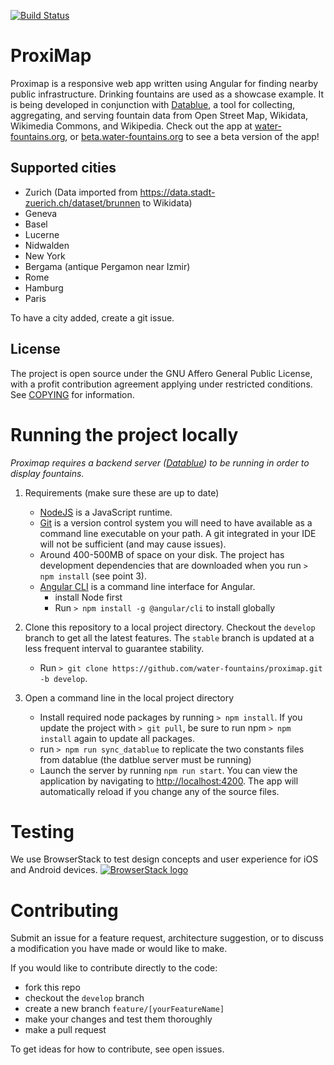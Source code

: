[![Build Status](https://travis-ci.org/water-fountains/proximap.svg?branch=develop)](https://travis-ci.org/water-fountains/proximap)

# ProxiMap

Proximap is a responsive web app written using Angular for finding nearby public infrastructure. Drinking fountains are used as a showcase example.
It is being developed in conjunction with [Datablue](https://github.com/water-fountains/datablue), a tool for collecting, aggregating, and serving
fountain data from Open Street Map, Wikidata, Wikimedia Commons, and Wikipedia. Check out the app at [water-fountains.org](https://water-fountains.org), or [beta.water-fountains.org](https://beta.water-fountains.org) to see a beta version of the app!

## Supported cities
- Zurich (Data imported from https://data.stadt-zuerich.ch/dataset/brunnen to Wikidata)
- Geneva
- Basel
- Lucerne
- Nidwalden
- New York
- Bergama (antique Pergamon near Izmir)
- Rome
- Hamburg
- Paris

To have a city added, create a git issue.

## License
The project is open source under the GNU Affero General Public License, with a profit contribution agreement applying under restricted conditions. See [COPYING](/COPYING) for information.

# Running the project locally

*Proximap requires a backend server ([Datablue](https://github.com/water-fountains/datablue)) to be running in order to display fountains.*

1. Requirements (make sure these are up to date)
    - [NodeJS](https://nodejs.org) is a JavaScript runtime.
    - [Git](https://git-scm.com/) is a version control system you will need to have available as a command line executable on your path. A git integrated in your IDE will not be sufficient (and may cause issues).
    - Around 400-500MB of space on your disk. The project has development dependencies that are downloaded when you run `> npm install` (see point 3).
    - [Angular CLI](https://cli.angular.io/) is a command line interface for Angular.
      - install Node first
      - Run `> npm install -g @angular/cli` to install globally

2. Clone this repository to a local project directory. Checkout the `develop` branch to get all the latest features. The `stable` branch is updated at a less frequent interval to guarantee stability.
    - Run `> git clone https://github.com/water-fountains/proximap.git -b develop`.

3. Open a command line in the local project directory
    - Install required node packages by running `> npm install`. If you update the project with `> git pull`, be sure to run npm `> npm install` again to update all packages.
    - run `> npm run sync_datablue` to replicate the two constants files from datablue (the datblue server must be running)  
    - Launch the server by running `npm run start`. You can view the application by navigating to <a href="http://localhost:4200" target="_blank" >http://localhost:4200</a>. The app will automatically reload if you change any of the source files. 

# Testing
We use BrowserStack to test design concepts and user experience for iOS and Android devices.
[![BrowserStack logo](https://raw.githubusercontent.com/mmmatthew/proximap/master/docs/images/BrowserStack_Logo-01.png "BrowserStack")](http://browserstack.com/)

# Contributing

Submit an issue for a feature request, architecture suggestion, or to discuss a modification you have made or would like to make. 

If you would like to contribute directly to the code:
- fork this repo
- checkout the `develop` branch
- create a new branch `feature/[yourFeatureName]`
- make your changes and test them thoroughly
- make a pull request

To get ideas for how to contribute, see open issues.

